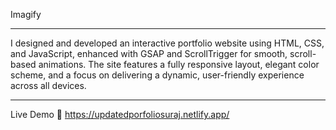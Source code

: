 Imagify 
______________________________________

I designed and developed an interactive portfolio website using HTML, CSS, and JavaScript, enhanced with GSAP and ScrollTrigger for smooth,
scroll-based animations. The site features a fully responsive layout, elegant color scheme, and a focus on delivering a dynamic, user-friendly
experience across all devices.

______________________________________


Live Demo 🚀
https://updatedporfoliosuraj.netlify.app/
